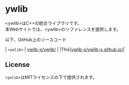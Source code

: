 # ywlib

\<ywlib>はC++の統合ライブラリです。<br>
本Webサイトでは、\<ywlib>のリファレンスを提供します。<br>

以下、GitHub上のソースコード<br>

| `<ywlib>` | [ywlib-x/ywlib/](https://github.com/ywlib-x/ywlib/) |
|This|[ywlib-x/ywlib-x.github.io/](https://github.com/ywlib-x/ywlib-x.github.io/)|

## License

`<ywlib>`はMITライセンスの下で提供されます。

